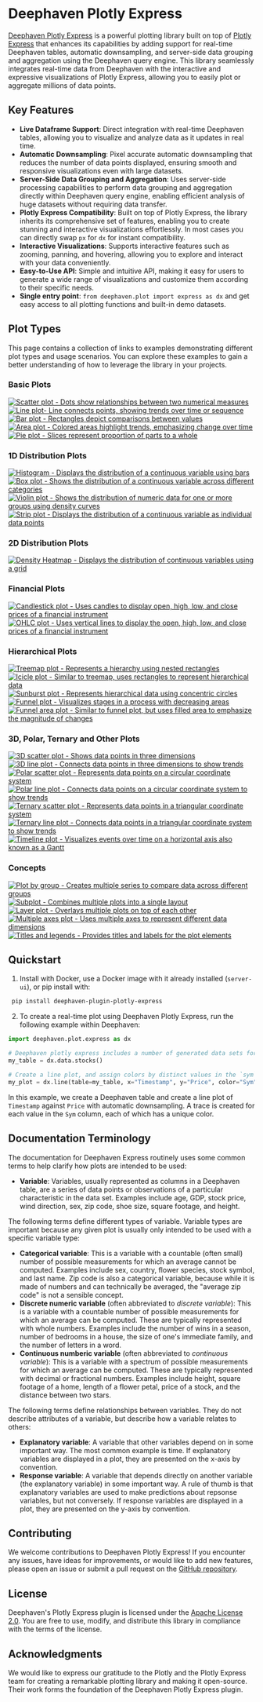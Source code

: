 # Deephaven Plotly Express

[Deephaven Plotly Express](https://github.com/deephaven/deephaven-plugins) is a powerful plotting library built on top of [Plotly Express](https://plotly.com/python/plotly-express/) that enhances its capabilities by adding support for real-time Deephaven tables, automatic downsampling, and server-side data grouping and aggregation using the Deephaven query engine. This library seamlessly integrates real-time data from Deephaven with the interactive and expressive visualizations of Plotly Express, allowing you to easily plot or aggregate millions of data points.

## Key Features

- **Live Dataframe Support**: Direct integration with real-time Deephaven tables, allowing you to visualize and analyze data as it updates in real time.
- **Automatic Downsampling**: Pixel accurate automatic downsampling that reduces the number of data points displayed, ensuring smooth and responsive visualizations even with large datasets.
- **Server-Side Data Grouping and Aggregation**: Uses server-side processing capabilities to perform data grouping and aggregation directly within Deephaven query engine, enabling efficient analysis of huge datasets without requiring data transfer.
- **Plotly Express Compatibility**: Built on top of Plotly Express, the library inherits its comprehensive set of features, enabling you to create stunning and interactive visualizations effortlessly. In most cases you can directly swap `px` for `dx` for instant compatibility.
- **Interactive Visualizations**: Supports interactive features such as zooming, panning, and hovering, allowing you to explore and interact with your data conveniently.
- **Easy-to-Use API**: Simple and intuitive API, making it easy for users to generate a wide range of visualizations and customize them according to their specific needs.
- **Single entry point**: `from deephaven.plot import express as dx` and get easy access to all plotting functions and built-in demo datasets.

## Plot Types

This page contains a collection of links to examples demonstrating different plot types and usage scenarios. You can explore these examples to gain a better understanding of how to leverage the library in your projects.

### Basic Plots

<CardList>

[![Scatter plot - Dots show relationships between two numerical measures](_assets/plot_icons/scatter.svg)](scatter.md)
[![Line plot- Line connects points, showing trends over time or sequence](_assets/plot_icons/line.svg)](line.md)
[![Bar plot - Rectangles depict comparisons between values](_assets/plot_icons/bar.svg)](bar.md)
[![Area plot - Colored areas highlight trends, emphasizing change over time](_assets/plot_icons/area.svg)](area.md)
[![Pie plot - Slices represent proportion of parts to a whole](_assets/plot_icons/pie.svg)](pie.md)

</CardList>

### 1D Distribution Plots

<CardList>

[![Histogram - Displays the distribution of a continuous variable using bars](_assets/plot_icons/histogram.svg)](histogram.md)
[![Box plot - Shows the distribution of a continuous variable across different categories](_assets/plot_icons/box.svg)](box.md)
[![Violin plot -  Shows the distribution of numeric data for one or more groups using density curves](_assets/plot_icons/violin.svg)](violin.md)
[![Strip plot - Displays the distribution of a continuous variable as individual data points](_assets/plot_icons/strip.svg)](strip.md)

</CardList>

### 2D Distribution Plots

<CardList>

[![Density Heatmap - Displays the distribution of continuous variables using a grid](_assets/plot_icons/density_heatmap.svg)](density_heatmap.md)

</CardList>


### Financial Plots

<CardList>

[![Candlestick plot - Uses candles to display open, high, low, and close prices of a financial instrument](_assets/plot_icons/candlestick.svg)](candlestick.md)
[![OHLC plot - Uses vertical lines to display the open, high, low, and close prices of a financial instrument](_assets/plot_icons/ohlc.svg)](ohlc.md)

</CardList>

### Hierarchical Plots

<CardList>

[![Treemap plot - Represents a hierarchy using nested rectangles](_assets/plot_icons/treemap.svg)](treemap.md)
[![Icicle plot - Similar to treemap, uses rectangles to represent hierarchical data](_assets/plot_icons/icicle.svg)](icicle.md)
[![Sunburst plot - Represents hierarchical data using concentric circles](_assets/plot_icons/sunburst.svg)](sunburst.md)
[![Funnel plot - Visualizes stages in a process with decreasing areas](_assets/plot_icons/funnel.svg)](funnel.md)
[![Funnel area plot - Similar to funnel plot, but uses filled area to emphasize the magnitude of changes](_assets/plot_icons/funnel_area.svg)](funnel-area.md)

</CardList>

### 3D, Polar, Ternary and Other Plots

<CardList>

[![3D scatter plot - Shows data points in three dimensions](_assets/plot_icons/scatter_3d.svg)](scatter-3d.md)
[![3D line plot - Connects data points in three dimensions to show trends](_assets/plot_icons/line_3d.svg)](line-3d.md)
[![Polar scatter plot - Represents data points on a circular coordinate system](_assets/plot_icons/scatter_polar.svg)](scatter-polar.md)
[![Polar line plot - Connects data points on a circular coordinate system to show trends](_assets/plot_icons/line_polar.svg)](line-polar.md)
[![Ternary scatter plot - Represents data points in a triangular coordinate system](_assets/plot_icons/scatter_ternary.svg)](scatter-ternary.md)
[![Ternary line plot - Connects data points in a triangular coordinate system to show trends](_assets/plot_icons/line_ternary.svg)](line-ternary.md)
[![Timeline plot - Visualizes events over time on a horizontal axis also known as a Gantt](_assets/plot_icons/timeline.svg)](timeline.md)

</CardList>

### Concepts

<CardList>

[![Plot by group - Creates multiple series to compare data across different groups](_assets/plot_icons/plot_by_partition.svg)](plot-by.md)
[![Subplot - Combines multiple plots into a single layout](_assets/plot_icons/sub_plot.svg)](sub-plots.md)
[![Layer plot - Overlays multiple plots on top of each other](_assets/plot_icons/layer_plots.svg)](layer-plots.md)
[![Multiple axes plot - Uses multiple axes to represent different data dimensions](_assets/plot_icons/multiple_axes.svg)](multiple-axes.md)
[![Titles and legends - Provides titles and labels for the plot elements](_assets/plot_icons/titles_legends.svg)](other.md)

</CardList>

## Quickstart

1. Install with Docker, use a Docker image with it already installed (`server-ui`), or pip install with:

```bash
 pip install deephaven-plugin-plotly-express
```

2. To create a real-time plot using Deephaven Plotly Express, run the following example within Deephaven:

```python order=my_plot,my_table
import deephaven.plot.express as dx

# Deephaven plotly express includes a number of generated data sets for examples
my_table = dx.data.stocks()

# Create a line plot, and assign colors by distinct values in the `sym` column
my_plot = dx.line(table=my_table, x="Timestamp", y="Price", color="Sym")
```

In this example, we create a Deephaven table and create a line plot of `Timestamp` against `Price` with automatic downsampling. A trace is created for each value in the `Sym` column, each of which has a unique color.

## Documentation Terminology

The documentation for Deephaven Express routinely uses some common terms to help clarify how plots are intended to be used:

- **Variable**: Variables, usually represented as columns in a Deephaven table, are a series of data points or observations of a particular characteristic in the data set. Examples include age, GDP, stock price, wind direction, sex, zip code, shoe size, square footage, and height.

The following terms define different types of variable. Variable types are important because any given plot is usually only intended to be used with a specific variable type:

- **Categorical variable**: This is a variable with a countable (often small) number of possible measurements for which an average cannot be computed. Examples include sex, country, flower species, stock symbol, and last name. Zip code is also a categorical variable, because while it is made of numbers and can technically be averaged, the "average zip code" is not a sensible concept.
- **Discrete numeric variable** (often abbreviated to _discrete variable_): This is a variable with a countable number of possible measurements for which an average can be computed. These are typically represented with whole numbers. Examples include the number of wins in a season, number of bedrooms in a house, the size of one's immediate family, and the number of letters in a word.
- **Continuous numberic variable** (often abbreviated to _continuous variable_): This is a variable with a spectrum of possible measurements for which an average can be computed. These are typically represented with decimal or fractional numbers. Examples include height, square footage of a home, length of a flower petal, price of a stock, and the distance between two stars.

The following terms define relationships between variables. They do not describe attributes of a variable, but describe how a variable relates to others:

- **Explanatory variable**: A variable that other variables depend on in some important way. The most common example is time. If explanatory variables are displayed in a plot, they are presented on the x-axis by convention.
- **Response variable**: A variable that depends directly on another variable (the explanatory variable) in some important way. A rule of thumb is that explanatory variables are used to make predictions about repsonse variables, but not conversely. If response variables are displayed in a plot, they are presented on the y-axis by convention.

## Contributing

We welcome contributions to Deephaven Plotly Express! If you encounter any issues, have ideas for improvements, or would like to add new features, please open an issue or submit a pull request on the [GitHub repository](https://github.com/deephaven/deephaven-plugins).

## License

Deephaven's Plotly Express plugin is licensed under the [Apache License 2.0](https://github.com/deephaven/deephaven-plugins/blob/main/plugins/plotly-express/LICENSE). You are free to use, modify, and distribute this library in compliance with the terms of the license.

## Acknowledgments

We would like to express our gratitude to the Plotly and the Plotly Express team for creating a remarkable plotting library and making it open-source. Their work forms the foundation of the Deephaven Plotly Express plugin.
